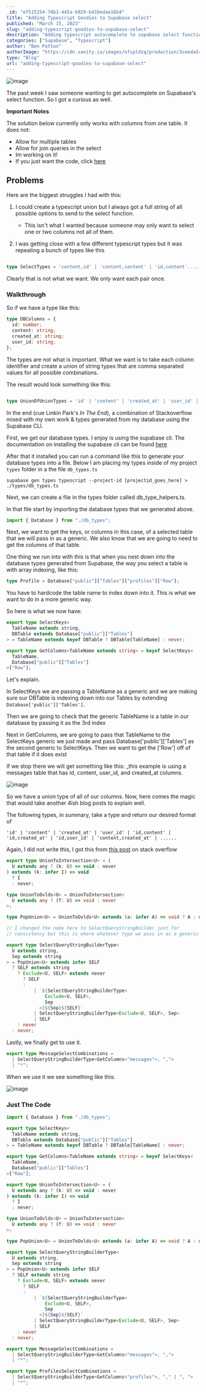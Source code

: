 ```yaml
---
_id: "ef515254-74b1-445a-b029-b41bedae16b4"
title: "Adding Typescript Goodies to Supabase select"
published: "March 15, 2023"
slug: "adding-typescript-goodies-to-supabase-select"
description: "Adding typescript autocomplete to supabase select function"
categories: ["Supabase", "Typescript"]
author: "Ben Patton"
authorImage: "https://cdn.sanity.io/images/nfspldzq/production/3ceeda54221c7c0614ecc51f955c7be39a1da34e-512x512.jpg"
type: "Blog"
url: "adding-typescript-goodies-to-supabase-select"
---
```


![image](https://cdn.sanity.io/images/nfspldzq/production/34e19071092e9a78b57770f2b4dd29d17f0909bb-500x500.png?w=800)

The past week I saw someone wanting to get autocomplete on Supabase's select function. So I got a curious as well.

**Important Notes**

The solution below currently only works with columns from one table. It does not:

- Allow for multiple tables
- Allow for join queries in the select
- Im working on it!
- If you just want the code, click [here](https://benapatton.com/posts/2023-03-15-adding-typescript-goodies-to-supabase-select#just-the-code)

## Problems

Here are the biggest struggles I had with this:

1. I could create a typescript union but I always got a full string of all possible options to send to the select function.

   - This isn't what I wanted because someone may only want to select one or two columns not all of them.

2. I was getting close with a few different typescript types but it was repeating a bunch of types like this

```typescript

type SelectTypes = 'content,id' | 'content,content' | 'id,content'.....

```

Clearly that is not what we want. We only want each pair once.

### Walkthrough

So if we have a type like this:

```typescript
type DBColumns = {
  id: number;
  content: string;
  created_at: string;
  user_id: string;
};
```

The types are not what is important. What we want is to take each column identifier and create a union of string types that are comma separated values for all possible combinations.

The result would look something like this:

```typescript

type UnionOfUnionTypes = 'id' | 'content' | 'created_at' | 'user_id' | 'id,content' | 'id,created_at' | 'id,user_id' | 'content,created_at' | ......

```

In the end (cue Linkin Park's _In The End_), a combination of Stackoverflow mixed with my own work & types generated from my database using the Supabase CLI.

First, we get our database types. I enjoy is using the supabase cli. The documentation on installing the supabase cli can be found [here](https://supabase.com/docs/guides/cli)

After that it installed you can run a command like this to generate your database types into a file. Below I am placing my types inside of my project `types` folder in a the file `db_types.ts`

`supabase gen types typescript --project-id [projectid_goes_here] > ./types/db_types.ts`

Next, we can create a file in the types folder called db_type_helpers.ts.

In that file start by importing the database types that we generated above.

```typescript
import { Database } from "./db_types";
```

Next, we want to get the keys, or columns in this case, of a selected table that we will pass in as a generic. We also know that we are going to need to get the columns of that table.

One thing we run into with this is that when you nest down into the database types generated from Supabase, the way you select a table is with array indexing, like this:

```typescript
type Profile = Database["public"]["Tables"]["profiles"]["Row"];
```

You have to hardcode the table name to index down into it. This is what we want to do in a more generic way.

So here is what we now have:

```typescript
export type SelectKeys<
  TableName extends string,
  DBTable extends Database["public"]["Tables"]
> = TableName extends keyof DBTable ? DBTable[TableName] : never;

export type GetColumns<TableName extends string> = keyof SelectKeys<
  TableName,
  Database["public"]["Tables"]
>["Row"];
```

Let's explain.

In SelectKeys we are passing a TableName as a generic and we are making sure our DBTable is indexing down into our Tables by extending `Database['public']['Tables']`.

Then we are going to check that the generic TableName is a table in our database by passing it as the 3rd index

Next in GetColumns, we are going to pass that TableName to the SelectKeys generic we just made and pass Database['public']['Tables'] as the second generic to SelectKeys. Then we want to get the ['Row'] off of that table if it does exist

If we stop there we will get something like this: \_this example is using a messages table that has id, content, user_id, and created_at columns.

![image](https://cdn.sanity.io/images/nfspldzq/production/b521d032feab8041aba948b8ae57444a9ab3d07c-942x278.png?w=800)

So we have a union type of all of our columns. Now, here comes the magic that would take another 4ish blog posts to explain well.

The following types, in summary, take a type and return our desired format of

`'id' | 'content' | 'created_at' | 'user_id' | 'id,content' | 'id,created_at' | 'id,user_id' | 'content,created_at' | ......`

Again, I did not write this, I got this from [this post](https://stackoverflow.com/questions/59471947/define-a-typescript-string-type-of-comma-separated-union-types) on stack overflow

```typescript
export type UnionToIntersection<U> = (
  U extends any ? (k: U) => void : never
) extends (k: infer I) => void
  ? I
  : never;

type UnionToOvlds<U> = UnionToIntersection<
  U extends any ? (f: U) => void : never
>;

type PopUnion<U> = UnionToOvlds<U> extends (a: infer A) => void ? A : never;

// I changed the name here to SelectQueryStringBuilder just for
// consistency but this is where whatever type we pass in as a generic // will get converted to the comma separated values we are looking for

export type SelectQueryStringBuilderType<
  U extends string,
  Sep extends string
> = PopUnion<U> extends infer SELF
  ? SELF extends string
    ? Exclude<U, SELF> extends never
      ? SELF
      :
          | `${SelectQueryStringBuilderType<
              Exclude<U, SELF>,
              Sep
            >}${Sep}${SELF}`
          | SelectQueryStringBuilderType<Exclude<U, SELF>, Sep>
          | SELF
    : never
  : never;
```

Lastly, we finally get to use it.

```typescript
export type MessageSelectCombinations =
  | SelectQueryStringBuilderType<GetColumns<"messages">, ",">
  | "*";
```

When we use it we see something like this:

![image](https://cdn.sanity.io/images/nfspldzq/production/1e2fa40dac64085a88cb574cdc51d3e88f8940af-1966x276.png?w=800)

### Just The Code

```typescript
import { Database } from "./db_types";

export type SelectKeys<
  TableName extends string,
  DBTable extends Database["public"]["Tables"]
> = TableName extends keyof DBTable ? DBTable[TableName] : never;

export type GetColumns<TableName extends string> = keyof SelectKeys<
  TableName,
  Database["public"]["Tables"]
>["Row"];

export type UnionToIntersection<U> = (
  U extends any ? (k: U) => void : never
) extends (k: infer I) => void
  ? I
  : never;

type UnionToOvlds<U> = UnionToIntersection<
  U extends any ? (f: U) => void : never
>;

type PopUnion<U> = UnionToOvlds<U> extends (a: infer A) => void ? A : never;

export type SelectQueryStringBuilderType<
  U extends string,
  Sep extends string
> = PopUnion<U> extends infer SELF
  ? SELF extends string
    ? Exclude<U, SELF> extends never
      ? SELF
      :
          | `${SelectQueryStringBuilderType<
              Exclude<U, SELF>,
              Sep
            >}${Sep}${SELF}`
          | SelectQueryStringBuilderType<Exclude<U, SELF>, Sep>
          | SELF
    : never
  : never;

export type MessageSelectCombinations =
  | SelectQueryStringBuilderType<GetColumns<"messages">, ",">
  | "*";

export type ProfilesSelectCombinations =
  | SelectQueryStringBuilderType<GetColumns<"profiles">, "," | ", ">
  | "*";
```
